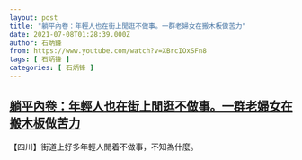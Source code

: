 ```yaml
---
layout: post
title: "躺平內卷：年輕人也在街上閒逛不做事。一群老婦女在搬木板做苦力"
date: 2021-07-08T01:28:39.000Z
author: 石炳鋒
from: https://www.youtube.com/watch?v=XBrcIOxSFn8
tags: [ 石炳锋 ]
categories: [ 石炳锋 ]
---
```

<!--1625707719000-->
[躺平內卷：年輕人也在街上閒逛不做事。一群老婦女在搬木板做苦力](https://www.youtube.com/watch?v=XBrcIOxSFn8)
------

<div>
【四川】街道上好多年輕人閒着不做事，不知為什麼。
</div>

